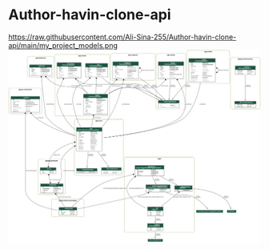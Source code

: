 # Author-havin-clone-api
https://raw.githubusercontent.com/Ali-Sina-255/Author-havin-clone-api/main/my_project_models.png
![Project Image](https://raw.githubusercontent.com/Ali-Sina-255/Author-havin-clone-api/main/my_project_models.png)
